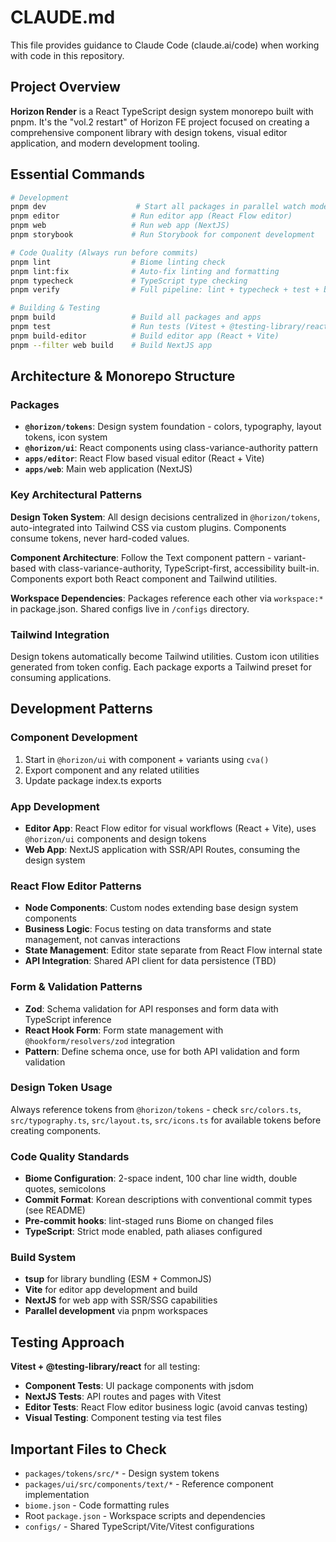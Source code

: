 # CLAUDE.md

This file provides guidance to Claude Code (claude.ai/code) when working with code in this repository.

## Project Overview

**Horizon Render** is a React TypeScript design system monorepo built with pnpm. It's the "vol.2 restart" of Horizon FE project focused on creating a comprehensive component library with design tokens, visual editor application, and modern development tooling.

## Essential Commands

```bash
# Development
pnpm dev                    # Start all packages in parallel watch mode
pnpm editor                # Run editor app (React Flow editor)
pnpm web                   # Run web app (NextJS)
pnpm storybook             # Run Storybook for component development

# Code Quality (Always run before commits)
pnpm lint                  # Biome linting check
pnpm lint:fix              # Auto-fix linting and formatting
pnpm typecheck             # TypeScript type checking
pnpm verify                # Full pipeline: lint + typecheck + test + build

# Building & Testing  
pnpm build                 # Build all packages and apps
pnpm test                  # Run tests (Vitest + @testing-library/react)
pnpm build-editor          # Build editor app (React + Vite)
pnpm --filter web build    # Build NextJS app
```

## Architecture & Monorepo Structure

### Packages
- **`@horizon/tokens`**: Design system foundation - colors, typography, layout tokens, icon system
- **`@horizon/ui`**: React components using class-variance-authority pattern
- **`apps/editor`**: React Flow based visual editor (React + Vite)
- **`apps/web`**: Main web application (NextJS)

### Key Architectural Patterns

**Design Token System**: All design decisions centralized in `@horizon/tokens`, auto-integrated into Tailwind CSS via custom plugins. Components consume tokens, never hard-coded values.

**Component Architecture**: Follow the Text component pattern - variant-based with class-variance-authority, TypeScript-first, accessibility built-in. Components export both React component and Tailwind utilities.

**Workspace Dependencies**: Packages reference each other via `workspace:*` in package.json. Shared configs live in `/configs` directory.

### Tailwind Integration
Design tokens automatically become Tailwind utilities. Custom icon utilities generated from token config. Each package exports a Tailwind preset for consuming applications.

## Development Patterns

### Component Development
1. Start in `@horizon/ui` with component + variants using `cva()`
2. Export component and any related utilities
3. Update package index.ts exports

### App Development
- **Editor App**: React Flow editor for visual workflows (React + Vite), uses `@horizon/ui` components and design tokens
- **Web App**: NextJS application with SSR/API Routes, consuming the design system

### React Flow Editor Patterns
- **Node Components**: Custom nodes extending base design system components
- **Business Logic**: Focus testing on data transforms and state management, not canvas interactions
- **State Management**: Editor state separate from React Flow internal state
- **API Integration**: Shared API client for data persistence (TBD)

### Form & Validation Patterns
- **Zod**: Schema validation for API responses and form data with TypeScript inference
- **React Hook Form**: Form state management with `@hookform/resolvers/zod` integration
- **Pattern**: Define schema once, use for both API validation and form validation

### Design Token Usage
Always reference tokens from `@horizon/tokens` - check `src/colors.ts`, `src/typography.ts`, `src/layout.ts`, `src/icons.ts` for available tokens before creating components.

### Code Quality Standards
- **Biome Configuration**: 2-space indent, 100 char line width, double quotes, semicolons
- **Commit Format**: Korean descriptions with conventional commit types (see README)
- **Pre-commit hooks**: lint-staged runs Biome on changed files
- **TypeScript**: Strict mode enabled, path aliases configured

### Build System
- **tsup** for library bundling (ESM + CommonJS)  
- **Vite** for editor app development and build
- **NextJS** for web app with SSR/SSG capabilities
- **Parallel development** via pnpm workspaces

## Testing Approach
**Vitest + @testing-library/react** for all testing:
- **Component Tests**: UI package components with jsdom
- **NextJS Tests**: API routes and pages with Vitest 
- **Editor Tests**: React Flow editor business logic (avoid canvas testing)
- **Visual Testing**: Component testing via test files

## Important Files to Check
- `packages/tokens/src/*` - Design system tokens
- `packages/ui/src/components/text/*` - Reference component implementation  
- `biome.json` - Code formatting rules
- Root `package.json` - Workspace scripts and dependencies
- `configs/` - Shared TypeScript/Vite/Vitest configurations